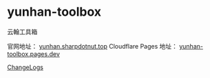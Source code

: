 # yunhan-toolbox

云翰工具箱

官网地址：
[yunhan.sharpdotnut.top](https://yunhan.sharpdotnut.top/)
Cloudflare Pages 地址：
[yunhan-toolbox.pages.dev](https://yunhan-toolbox.pages.dev/)

[ChangeLogs](./CHANGELOGS.md)

